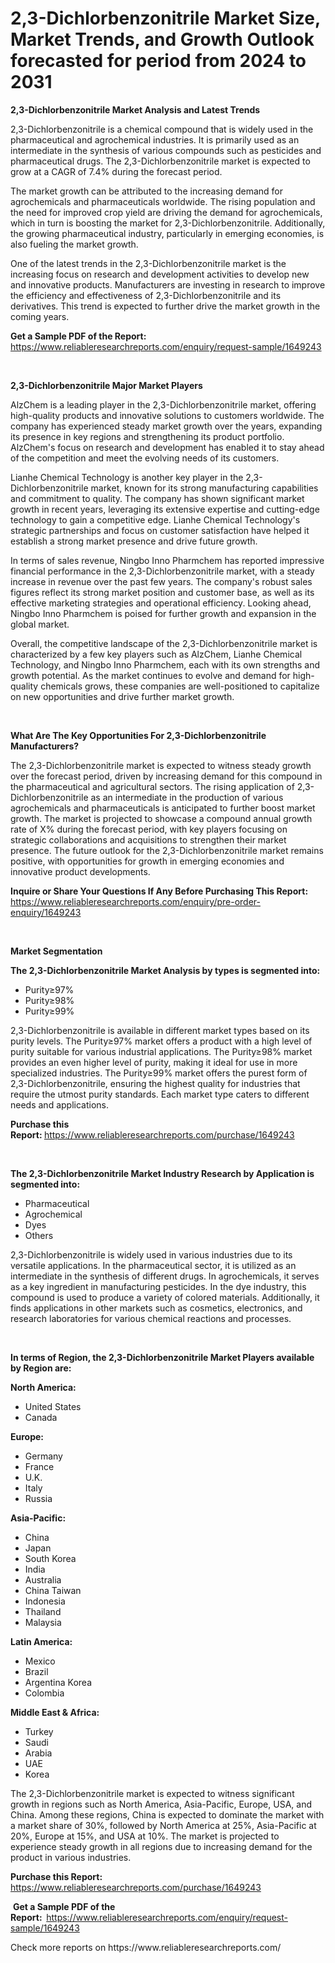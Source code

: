 <p><h1>2,3-Dichlorbenzonitrile Market Size, Market Trends, and Growth Outlook forecasted for period from 2024 to 2031</h1></p><p><strong>2,3-Dichlorbenzonitrile Market Analysis and Latest Trends</strong></p>
<p><p>2,3-Dichlorbenzonitrile is a chemical compound that is widely used in the pharmaceutical and agrochemical industries. It is primarily used as an intermediate in the synthesis of various compounds such as pesticides and pharmaceutical drugs. The 2,3-Dichlorbenzonitrile market is expected to grow at a CAGR of 7.4% during the forecast period.</p><p>The market growth can be attributed to the increasing demand for agrochemicals and pharmaceuticals worldwide. The rising population and the need for improved crop yield are driving the demand for agrochemicals, which in turn is boosting the market for 2,3-Dichlorbenzonitrile. Additionally, the growing pharmaceutical industry, particularly in emerging economies, is also fueling the market growth.</p><p>One of the latest trends in the 2,3-Dichlorbenzonitrile market is the increasing focus on research and development activities to develop new and innovative products. Manufacturers are investing in research to improve the efficiency and effectiveness of 2,3-Dichlorbenzonitrile and its derivatives. This trend is expected to further drive the market growth in the coming years.</p></p>
<p><strong>Get a Sample PDF of the Report:&nbsp;</strong> <a href="https://www.reliableresearchreports.com/enquiry/request-sample/1649243">https://www.reliableresearchreports.com/enquiry/request-sample/1649243</a></p>
<p>&nbsp;</p>
<p><strong>2,3-Dichlorbenzonitrile Major Market Players</strong></p>
<p><p>AlzChem is a leading player in the 2,3-Dichlorbenzonitrile market, offering high-quality products and innovative solutions to customers worldwide. The company has experienced steady market growth over the years, expanding its presence in key regions and strengthening its product portfolio. AlzChem's focus on research and development has enabled it to stay ahead of the competition and meet the evolving needs of its customers.</p><p>Lianhe Chemical Technology is another key player in the 2,3-Dichlorbenzonitrile market, known for its strong manufacturing capabilities and commitment to quality. The company has shown significant market growth in recent years, leveraging its extensive expertise and cutting-edge technology to gain a competitive edge. Lianhe Chemical Technology's strategic partnerships and focus on customer satisfaction have helped it establish a strong market presence and drive future growth.</p><p>In terms of sales revenue, Ningbo Inno Pharmchem has reported impressive financial performance in the 2,3-Dichlorbenzonitrile market, with a steady increase in revenue over the past few years. The company's robust sales figures reflect its strong market position and customer base, as well as its effective marketing strategies and operational efficiency. Looking ahead, Ningbo Inno Pharmchem is poised for further growth and expansion in the global market.</p><p>Overall, the competitive landscape of the 2,3-Dichlorbenzonitrile market is characterized by a few key players such as AlzChem, Lianhe Chemical Technology, and Ningbo Inno Pharmchem, each with its own strengths and growth potential. As the market continues to evolve and demand for high-quality chemicals grows, these companies are well-positioned to capitalize on new opportunities and drive further market growth.</p></p>
<p>&nbsp;</p>
<p><strong>What Are The Key Opportunities For 2,3-Dichlorbenzonitrile Manufacturers?</strong></p>
<p><p>The 2,3-Dichlorbenzonitrile market is expected to witness steady growth over the forecast period, driven by increasing demand for this compound in the pharmaceutical and agricultural sectors. The rising application of 2,3-Dichlorbenzonitrile as an intermediate in the production of various agrochemicals and pharmaceuticals is anticipated to further boost market growth. The market is projected to showcase a compound annual growth rate of X% during the forecast period, with key players focusing on strategic collaborations and acquisitions to strengthen their market presence. The future outlook for the 2,3-Dichlorbenzonitrile market remains positive, with opportunities for growth in emerging economies and innovative product developments.</p></p>
<p><strong>Inquire or Share Your Questions If Any Before Purchasing This Report:</strong> <a href="https://www.reliableresearchreports.com/enquiry/pre-order-enquiry/1649243">https://www.reliableresearchreports.com/enquiry/pre-order-enquiry/1649243</a></p>
<p>&nbsp;</p>
<p><strong>Market Segmentation</strong></p>
<p><strong>The 2,3-Dichlorbenzonitrile Market Analysis by types is segmented into:</strong></p>
<p><ul><li>Purity≥97%</li><li>Purity≥98%</li><li>Purity≥99%</li></ul></p>
<p><p>2,3-Dichlorbenzonitrile is available in different market types based on its purity levels. The Purity≥97% market offers a product with a high level of purity suitable for various industrial applications. The Purity≥98% market provides an even higher level of purity, making it ideal for use in more specialized industries. The Purity≥99% market offers the purest form of 2,3-Dichlorbenzonitrile, ensuring the highest quality for industries that require the utmost purity standards. Each market type caters to different needs and applications.</p></p>
<p><strong>Purchase this Report:&nbsp;</strong><a href="https://www.reliableresearchreports.com/purchase/1649243">https://www.reliableresearchreports.com/purchase/1649243</a></p>
<p>&nbsp;</p>
<p><strong>The 2,3-Dichlorbenzonitrile Market Industry Research by Application is segmented into:</strong></p>
<p><ul><li>Pharmaceutical</li><li>Agrochemical</li><li>Dyes</li><li>Others</li></ul></p>
<p><p>2,3-Dichlorbenzonitrile is widely used in various industries due to its versatile applications. In the pharmaceutical sector, it is utilized as an intermediate in the synthesis of different drugs. In agrochemicals, it serves as a key ingredient in manufacturing pesticides. In the dye industry, this compound is used to produce a variety of colored materials. Additionally, it finds applications in other markets such as cosmetics, electronics, and research laboratories for various chemical reactions and processes.</p></p>
<p>&nbsp;</p>
<p><strong>In terms of Region, the 2,3-Dichlorbenzonitrile Market Players available by Region are:</strong></p>
<p>
    <p> <strong> North America: </strong>
        <ul>
            <li>United States</li>
            <li>Canada</li>
        </ul>
        </p> 
    <p> <strong> Europe: </strong>
        <ul>
            <li>Germany</li>
            <li>France</li>
            <li>U.K.</li>
            <li>Italy</li>
            <li>Russia</li>
        </ul>
        </p> 
    <p> <strong> Asia-Pacific: </strong>
        <ul>
            <li>China</li>
            <li>Japan</li>
            <li>South Korea</li>
            <li>India</li>
            <li>Australia</li>
            <li>China Taiwan</li>
            <li>Indonesia</li>
            <li>Thailand</li>
            <li>Malaysia</li>
        </ul>
        </p> 
    <p> <strong> Latin America: </strong>
        <ul>
            <li>Mexico</li>
            <li>Brazil</li>
            <li>Argentina Korea</li>
            <li>Colombia</li>
        </ul>
        </p> 
    <p> <strong> Middle East & Africa: </strong>
        <ul>
            <li>Turkey</li>
            <li>Saudi</li>
            <li>Arabia</li>
            <li>UAE</li>
            <li>Korea</li>
        </ul>
    </p>
    </p>
<p><p>The 2,3-Dichlorbenzonitrile market is expected to witness significant growth in regions such as North America, Asia-Pacific, Europe, USA, and China. Among these regions, China is expected to dominate the market with a market share of 30%, followed by North America at 25%, Asia-Pacific at 20%, Europe at 15%, and USA at 10%. The market is projected to experience steady growth in all regions due to increasing demand for the product in various industries.</p></p>
<p><strong>Purchase this Report: </strong><a href="https://www.reliableresearchreports.com/purchase/1649243">https://www.reliableresearchreports.com/purchase/1649243</a></p>
<p>&nbsp;<strong>Get a Sample PDF of the Report:&nbsp;&nbsp;</strong><a href="https://www.reliableresearchreports.com/enquiry/request-sample/1649243">https://www.reliableresearchreports.com/enquiry/request-sample/1649243</a></p>
<p><strong></strong></p>
<p>Check more reports on https://www.reliableresearchreports.com/</p>